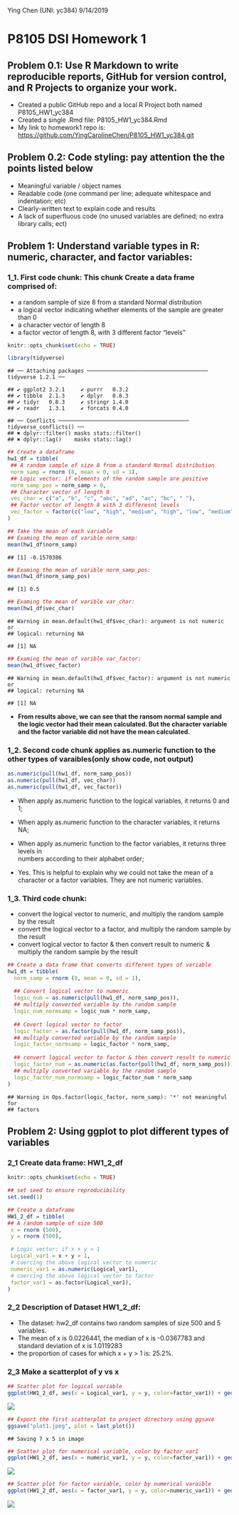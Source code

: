 Ying Chen (UNI: yc384)
9/14/2019

# **P8105 DSI Homework 1**

## Problem 0.1: Use R Markdown to write reproducible reports, GitHub for version control, and R Projects to organize your work.

  - Created a public GitHub repo and a local R Project both named
    P8105\_HW1\_yc384
  - Created a single .Rmd file: P8105\_HW1\_yc384.Rmd
  - My link to homework1 repo is:
    <https://github.com/YingCarolineChen/P8105_HW1_yc384.git>

## Problem 0.2: Code styling: pay attention the the points listed below

  - Meaningful variable / object names
  - Readable code (one command per line; adequate whitespace and
    indentation; etc)
  - Clearly-written text to explain code and results
  - A lack of superfluous code (no unused variables are defined; no
    extra library calls;
ect)

## Problem 1: Understand variable types in R: numeric, character, and factor variables:

### 1\_1. First code chunk: This chunk Create a data frame comprised of:

  - a random sample of size 8 from a standard Normal distribution
  - a logical vector indicating whether elements of the sample are
    greater than 0
  - a character vector of length 8
  - a factor vector of length 8, with 3 different factor “levels”

<!-- end list -->

``` r
knitr::opts_chunk$set(echo = TRUE)

library(tidyverse)
```

    ## ── Attaching packages ────────────────────────────────────── tidyverse 1.2.1 ──

    ## ✔ ggplot2 3.2.1     ✔ purrr   0.3.2
    ## ✔ tibble  2.1.3     ✔ dplyr   0.8.3
    ## ✔ tidyr   0.8.3     ✔ stringr 1.4.0
    ## ✔ readr   1.3.1     ✔ forcats 0.4.0

    ## ── Conflicts ───────────────────────────────────────── tidyverse_conflicts() ──
    ## ✖ dplyr::filter() masks stats::filter()
    ## ✖ dplyr::lag()    masks stats::lag()

``` r
## Create a dataframe 
hw1_df = tibble(
 ## A random sample of size 8 from a standard Normal distribution
 norm_samp = rnorm (8, mean = 0, sd = 1),
 ## Logic vector: if elements of the random sample are positive
 norm_samp_pos = norm_samp > 0,
 ## Character vector of length 8
 vec_char = c("a", "b", "c", "abc", "ad", "ac", "bc", " "),
 ## Factor vector of length 8 with 3 differesnt levels
 vec_factor = factor(c("low", "high", "medium", "high", "low", "medium", "high","low")),
)

## Take the mean of each variable
## Examing the mean of varible norm_samp: 
mean(hw1_df$norm_samp)
```

    ## [1] -0.1570386

``` r
## Examing the mean of varible norm_samp_pos: 
mean(hw1_df$norm_samp_pos)
```

    ## [1] 0.5

``` r
## Examing the mean of varible var_char: 
mean(hw1_df$vec_char)
```

    ## Warning in mean.default(hw1_df$vec_char): argument is not numeric or
    ## logical: returning NA

    ## [1] NA

``` r
## Examing the mean of varible var_factor: 
mean(hw1_df$vec_factor)
```

    ## Warning in mean.default(hw1_df$vec_factor): argument is not numeric or
    ## logical: returning NA

    ## [1] NA

  - **From results above, we can see that the ransom normal sample and
    the logic vector had their mean calculated. But the character
    variable and the factor variable did not have the mean
calculated.**

### 1\_2. Second code chunk applies as.numeric function to the other types of varaibles(only show code, not output)

``` r
as.numeric(pull(hw1_df, norm_samp_pos))
as.numeric(pull(hw1_df, vec_char))
as.numeric(pull(hw1_df, vec_factor))
```

  - When apply as.numeric function to the logical variables, it returns
    0 and 1;

  - When apply as.numeric function to the character variables, it
    returns NA;

  - When apply as.numeric function to the factor variables, it returns
    three levels in  
    numbers according to their alphabet order;

  - Yes. This is helpful to explain why we could not take the mean of a
    character or a factor variables. They are not numeric variables.

### 1\_3. Third code chunk:

  - convert the logical vector to numeric, and multiply the random
    sample by the result
  - convert the logical vector to a factor, and multiply the random
    sample by the result
  - convert logical vector to factor & then convert result to numeric &
    multiply the random sample by the result

<!-- end list -->

``` r
## Create a data frame that converts different types of variable
hw1_dt = tibble(
  norm_samp = rnorm (8, mean = 0, sd = 1),
  
  ## Convert logical vector to numeric
  logic_num = as.numeric(pull(hw1_df, norm_samp_pos)),
  ## multiply converted variable by the random sample
  logic_num_normsamp = logic_num * norm_samp,
  
  ## Covert logical vector to factor
  logic_factor = as.factor(pull(hw1_df, norm_samp_pos)),
  ## multiply converted variable by the random sample
  logic_factor_normsamp = logic_factor * norm_samp,
  
  ## convert logical vector to factor & then convert result to numeric
  logic_factor_num = as.numeric(as.factor(pull(hw1_df, norm_samp_pos))),
  ## multiply converted variable by the random sample
  logic_factor_num_normsamp = logic_factor_num * norm_samp
)
```

    ## Warning in Ops.factor(logic_factor, norm_samp): '*' not meaningful for
    ## factors

## Problem 2: Using ggplot to plot different types of variables

### 2\_1 Create data frame: HW1\_2\_df

``` r
knitr::opts_chunk$set(echo = TRUE)

## set seed to ensure reproducibility
set.seed(1)

## Create a dataframe 
HW1_2_df = tibble(
## A random sample of size 500
 x = rnorm (500),
 y = rnorm (500),

 # Logic vector: if x + y > 1
 Logical_var1 = x + y > 1,
 # coercing the above logical vector to numeric
 numeric_var1 = as.numeric(Logical_var1),
 # coercing the above logical vector to factor
 factor_var1 = as.factor(Logical_var1),
)
```

### 2\_2 Description of Dataset HW1\_2\_df:

  - The dataset: hw2\_df contains two random samples of size 500 and 5
    variables.
  - The mean of x is 0.0226441, the median of x is -0.0367783 and
    standard deviation of x is 1.0119283
  - the proportion of cases for which x + y \> 1 is: 25.2%.

### 2\_3 Make a scatterplot of y vs x

``` r
## Scatter plot for logical variable
ggplot(HW1_2_df, aes(x = Logical_var1, y = y, color=factor_var1)) + geom_point()
```

![](P8105_HW1_yc384_files/figure-gfm/HW1_2_plots-1.png)<!-- -->

``` r
## Export the first scatterplot to project directory using ggsave
ggsave("plot1.jpeg", plot = last_plot())
```

    ## Saving 7 x 5 in image

``` r
## Scatter plot for numerical variable, color by factor_var1
ggplot(HW1_2_df, aes(x = numeric_var1, y = y, color=factor_var1)) + geom_point()
```

![](P8105_HW1_yc384_files/figure-gfm/HW1_2_plots-2.png)<!-- -->

``` r
## Scatter plot for factor variable, color by numerical varaible
ggplot(HW1_2_df, aes(x = factor_var1, y = y, color=numeric_var1)) + geom_point()
```

![](P8105_HW1_yc384_files/figure-gfm/HW1_2_plots-3.png)<!-- -->
